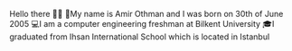 Hello there 👋👋
🧔My name is Amir Othman and I was born on 30th of June 2005
💻I am a computer engineering freshman at Bilkent University
🎓I graduated from Ihsan International School which is located in Istanbul
